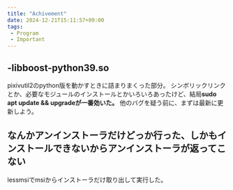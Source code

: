 ```yaml
---
title: "Achivement"
date: 2024-12-21T15:11:57+09:00
tags:
 - Program
 - Important
---
```


## -libboost-python39.so
pixivutil2のpython版を動かすときに詰まりまくった部分。
シンボリックリンクとか、必要なモジュールのインストールとかいろいろあったけど、結局**sudo apt update && upgradeが一番効いた。**
他のバグを疑う前に、まずは最新に更新しよう。

## なんかアンインストーラだけどっか行った、しかもインストールできないからアンインストーラが返ってこない
lessmsiでmsiからインストーラだけ取り出して実行した。

